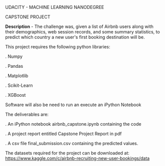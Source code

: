 UDACITY - MACHINE LEARNING NANODEGREE

CAPSTONE PROJECT

**Description** - The challenge was, given a list of Airbnb users along with their demographics, web session records, and some summary statistics, to predict which country a new user's first booking destination will be.

This project requires the following python libraries:

. Numpy

. Pandas

. Matplotlib

. Scikit-Learn

. XGBoost

Software will also be need to run an execute an iPython Notebook

The deliverables are:

. An iPython notebook airbnb_capstone.ipynb containing the code

. A project report entitled Capstone Project Report in pdf

. A csv file final_submission.csv containing the predicted values.

The datasets required for the project can be downloaded at:
https://www.kaggle.com/c/airbnb-recruiting-new-user-bookings/data



